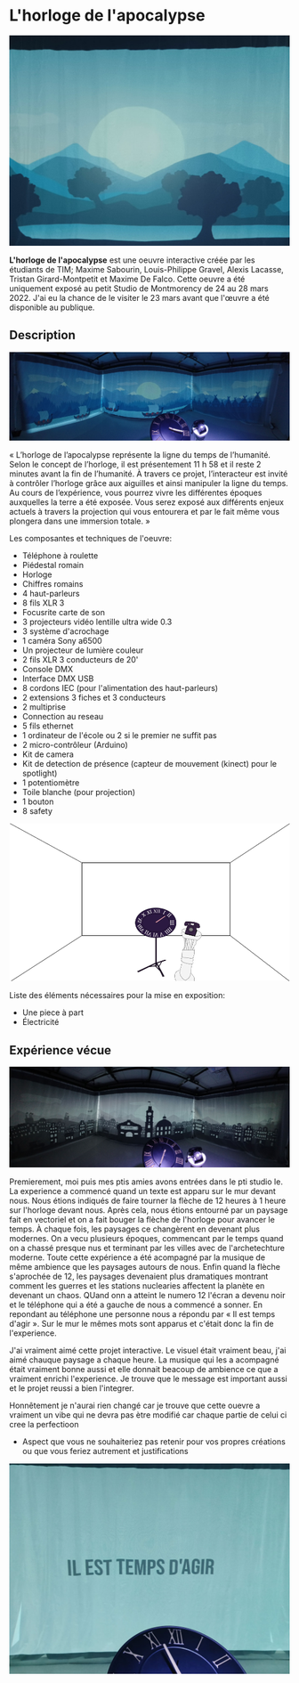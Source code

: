 # L'horloge de l'apocalypse
![projection_bleu](/moebius_horloge/medias/projection_bleu.jpg)

__L'horloge de l'apocalypse__ est une oeuvre interactive créée par les étudiants de TIM; Maxime Sabourin, Louis-Philippe Gravel, Alexis Lacasse, Tristan Girard-Montpetit et Maxime De Falco. Cette oeuvre a été uniquement exposé au petit Studio de Montmorency de 24 au 28 mars 2022. J'ai eu la chance de le visiter le 23 mars avant que l'œuvre a été disponible au publique.

## Description

![installation](/moebius_horloge/medias/installation.jpg)

« L’horloge de l’apocalypse représente la ligne du temps de l’humanité. Selon le concept de l’horloge, il est présentement 11 h 58 et il reste 2 minutes avant la fin de l’humanité. À travers ce projet, l’interacteur est invité à contrôler l’horloge grâce aux aiguilles et ainsi manipuler la ligne du temps. Au cours de l’expérience, vous pourrez vivre les différentes époques auxquelles la terre a été exposée. Vous serez exposé aux différents enjeux actuels à travers la projection qui vous entourera et par le fait même vous plongera dans une immersion totale. » 



Les composantes et techniques de l'oeuvre:

- Téléphone à roulette
- Piédestal romain
- Horloge
- Chiffres romains
- 4 haut-parleurs
- 8 fils XLR 3
- Focusrite carte de son
- 3 projecteurs vidéo lentille ultra wide 0.3
- 3 système d'acrochage
- 1 caméra Sony a6500
- Un projecteur de lumière couleur
- 2 fils XLR 3 conducteurs de 20'
- Console DMX
- Interface DMX USB
- 8 cordons IEC (pour l'alimentation des haut-parleurs)
- 2 extensions 3 fiches et 3 conducteurs
- 2 multiprise
- Connection au reseau
- 5 fils ethernet
- 1 ordinateur de l'école ou 2 si le premier ne suffit pas
- 2 micro-contrôleur (Arduino)
- Kit de camera
- Kit de detection de présence (capteur de mouvement (kinect) pour le spotlight)
- 1 potentiomètre
- Toile blanche (pour projection)
- 1 bouton
- 8 safety

![croquis](/moebius_horloge/croquis/croquis.png)

Liste des éléments nécessaires pour la mise en exposition:

- Une piece à part
- Électricité

## Expérience vécue

![installation](/moebius_horloge/medias/projection_noir.jpg)

Premierement, moi puis mes ptis amies avons entrées dans le pti studio le. La experience a commencé quand un texte est apparu sur le mur devant nous. Nous étions indiqués de faire tourner la flèche de 12 heures à 1 heure sur l'horloge devant nous. Après cela, nous étions entourné par un paysage fait en vectoriel et on a fait bouger la flèche de l'horloge pour avancer le temps. À chaque fois, les paysages ce changèrent en devenant plus modernes. On a vecu plusieurs époques, commencant par le temps quand on a chassé presque nus et terminant par les villes avec de l'archetechture moderne. Toute cette expérience a été acompagné par la musique de même ambience que les paysages autours de nous. Enfin quand la flèche s'aprochée de 12, les paysages devenaient plus dramatiques montrant comment les guerres et les stations nuclearies affectent la planète en devenant un chaos. QUand onn a atteint le numero 12 l'écran a devenu noir et le téléphone qui a été a gauche de nous a commencé a sonner. En repondant au téléphone une personne nous a répondu par « Il est temps d'agir ». Sur le mur le mêmes mots sont apparus et c'était donc la fin de l'experience. 

J'ai vraiment aimé cette projet interactive. Le visuel était vraiment beau, j'ai aimé chauque paysage a chaque heure. La musique qui les a acompagné était vraiment bonne aussi et elle donnait beacoup de ambience ce que a vraiment enrichi l'experience. Je trouve que le message est important aussi et le projet reussi a bien l'integrer.

Honnêtement je n'aurai rien changé car je trouve que cette ouevre a vraiment un vibe qui ne devra pas ètre modifié car chaque partie de celui ci cree la perfectioon


-  Aspect que vous ne souhaiteriez pas retenir pour vos propres créations ou que vous feriez autrement et justifications

![fin](/moebius_horloge/medias/fin.jpg)

